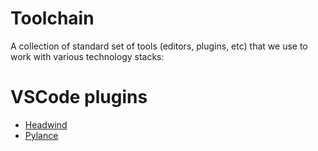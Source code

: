 # Toolchain

A collection of standard set of tools (editors, plugins, etc) that we use to work with various technology stacks:




# VSCode plugins

- [Headwind](https://marketplace.visualstudio.com/items?itemName=headwind.headwind-vscode)
- [Pylance](https://pydantic-docs.helpmanual.io/visual_studio_code/)